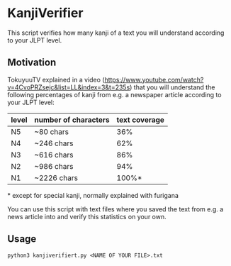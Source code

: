 # KanjiVerifier
This script verifies how many kanji of a text you will understand according to your JLPT level. 

## Motivation

TokuyuuTV explained in a video (https://www.youtube.com/watch?v=4CvoPRZsejc&list=LL&index=3&t=235s) that you will understand the following percentages of kanji from e.g. a newspaper article according to your JLPT level:


| level | number of characters | text coverage |
| ----- | -------------------- | ------------- |
| N5    |  ~80 chars           | 36%           |
| N4    |  ~246 chars          | 62%           |
| N3    |  ~616 chars          | 86%           |
| N2    |  ~986 chars          | 94%           |
| N1    |  ~2226 chars         | 100%*         | 

\* except for special kanji, normally explained with furigana 

You can use this script with text files where you saved the text from e.g. a news article into and verify this statistics on your own.


## Usage

[^1]: Insert your e.g. article's text into a file. (test.txt includes an example)
[^2]: Run the script by executing:
```
python3 kanjiverifiert.py <NAME OF YOUR FILE>.txt
```
